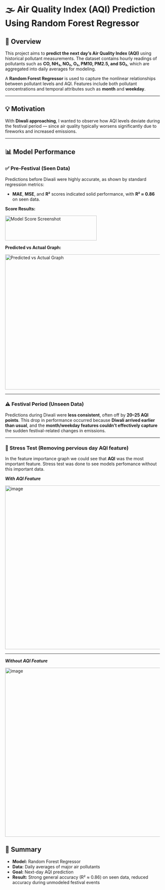 # 🌫️ Air Quality Index (AQI) Prediction Using Random Forest Regressor

## 🧠 Overview

This project aims to **predict the next day’s Air Quality Index (AQI)** using historical pollutant measurements.
The dataset contains hourly readings of pollutants such as **CO, NH₃, NO₂, O₃, PM10, PM2.5, and SO₂**, which are aggregated into daily averages for modeling.

A **Random Forest Regressor** is used to capture the nonlinear relationships between pollutant levels and AQI.
Features include both pollutant concentrations and temporal attributes such as **month** and **weekday**.

---

## 💡 Motivation

With **Diwali approaching**, I wanted to observe how AQI levels deviate during the festival period —
since air quality typically worsens significantly due to fireworks and increased emissions.

---

## 📊 Model Performance

### ✅ Pre-Festival (Seen Data)

Predictions before Diwali were highly accurate, as shown by standard regression metrics:

* **MAE**, **MSE**, and **R²** scores indicated solid performance,
  with **R² ≈ 0.86** on seen data.

**Score Results:**

<img width="298" height="81" alt="Model Score Screenshot" src="https://github.com/user-attachments/assets/c4de7b88-de2d-44d2-b7e2-90810b6fb992" />

**Predicted vs Actual Graph:**

<img width="597" height="440" alt="Predicted vs Actual Graph" src="https://github.com/user-attachments/assets/c0b63ca2-6bd1-42c9-a537-8eed5df1d09c" />

---

### ⚠️ Festival Period (Unseen Data)

Predictions during Diwali were **less consistent**, often off by **20–25 AQI points**.
This drop in performance occurred because **Diwali arrived earlier than usual**,
and the **month/weekday features couldn’t effectively capture** the sudden festival-related changes in emissions.

---
### 💢 Stress Test (Removing pervious day AQI feature)
In the feature importance graph we could see that **AQI** was the most important feature. Stress test was done to see models perfomance without this important data.

***With AQI Feature***

<img width="603" height="533" alt="image" src="https://github.com/user-attachments/assets/dfe0d644-761c-47f8-9cbd-9d02bb38a65e" />

---

***Without AQI Feature***

<img width="660" height="550" alt="image" src="https://github.com/user-attachments/assets/3304f206-96d7-4c7e-9804-df9f54338d33" />


## 🧩 Summary

* **Model:** Random Forest Regressor
* **Data:** Daily averages of major air pollutants
* **Goal:** Next-day AQI prediction
* **Result:** Strong general accuracy (R² ≈ 0.86) on seen data, reduced accuracy during unmodeled festival events
